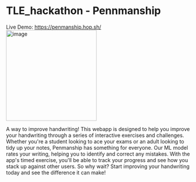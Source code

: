 # TLE_hackathon - Pennmanship

Live Demo: https://penmanship.hop.sh/
<img width="248" alt="image" src="https://user-images.githubusercontent.com/96634575/211190685-c79dfca5-43d1-4d24-aa2c-6968a5baabf0.png">

A way to improve handwriting! This webapp is designed to help you improve your handwriting through a series of interactive exercises and challenges. Whether you're a student looking to ace your exams or an adult looking to tidy up your notes, Penmanship has something for everyone. Our ML model rates your writing, helping you to identify and correct any mistakes. With the app's timed exercise, you'll be able to track your progress and see how you stack up against other users. So why wait? Start improving your handwriting today and see the difference it can make!

